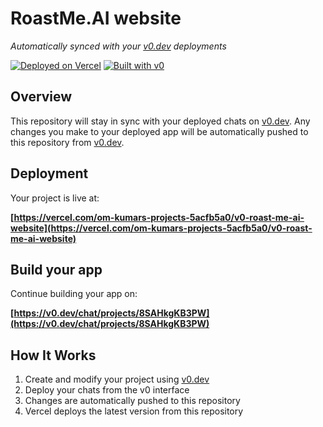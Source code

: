 # RoastMe.AI website

*Automatically synced with your [v0.dev](https://v0.dev) deployments*

[![Deployed on Vercel](https://img.shields.io/badge/Deployed%20on-Vercel-black?style=for-the-badge&logo=vercel)](https://vercel.com/om-kumars-projects-5acfb5a0/v0-roast-me-ai-website)
[![Built with v0](https://img.shields.io/badge/Built%20with-v0.dev-black?style=for-the-badge)](https://v0.dev/chat/projects/8SAHkgKB3PW)

## Overview

This repository will stay in sync with your deployed chats on [v0.dev](https://v0.dev).
Any changes you make to your deployed app will be automatically pushed to this repository from [v0.dev](https://v0.dev).

## Deployment

Your project is live at:

**[https://vercel.com/om-kumars-projects-5acfb5a0/v0-roast-me-ai-website](https://vercel.com/om-kumars-projects-5acfb5a0/v0-roast-me-ai-website)**

## Build your app

Continue building your app on:

**[https://v0.dev/chat/projects/8SAHkgKB3PW](https://v0.dev/chat/projects/8SAHkgKB3PW)**

## How It Works

1. Create and modify your project using [v0.dev](https://v0.dev)
2. Deploy your chats from the v0 interface
3. Changes are automatically pushed to this repository
4. Vercel deploys the latest version from this repository
